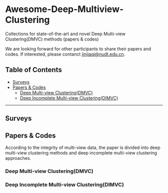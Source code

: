 # Awesome-Deep-Multiview-Clustering
Collections for state-of-the-art and novel Deep Multi-view Clustering(DMVC) methods (papers & codes)

We are looking forward for other participants to share their papers and codes. If interested, please contanct <jinjiaqi@nudt.edu.cn>.

##  Table of Contents
- [Surveys](#jump1) 
- [Papers & Codes](#jump2)
    - [Deep Multi-view Clustering(DMVC)](#jump21)
    - [Deep Incomplete Multi-view Clustering(DIMVC)](#jump22)
    
---

##  <span id="jump1">Surveys </span>



## <span id="jump2">Papers & Codes </span>
According to the integrity of multi-view data, the paper is divided into deep multi-view clustering methods and deep incomplete multi-view clustering approaches.

### <span id="jump21">Deep Multi-view Clustering(DMVC)</span> 


### <span id="jump22">Deep Incomplete Multi-view Clustering(DIMVC)</span> 






